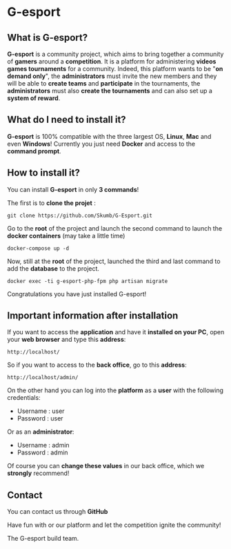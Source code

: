 # G-esport

## What is G-esport?

**G-esport** is a community project, which aims to bring together a community of **gamers** around a **competition**.
It is a platform for administering **videos games tournaments** for a community.
Indeed, this platform wants to be "**on demand only**", the **administrators** must invite the new members and they will be able to **create teams** and **participate** in the tournaments, the **administrators** must also **create the tournaments** and can also set up a **system of reward**.

## What do I need to install it?

**G-esport** is 100% compatible with the three largest OS, **Linux**, **Mac** and even **Windows**!
Currently you just need **Docker** and access to the **command prompt**.

## How to install it?

You can install **G-esport** in only **3 commands**!

The first is to **clone the projet** : 

	git clone https://github.com/Skumb/G-Esport.git

Go to the **root** of the project and launch the second command to launch the **docker containers** (may take a little time)

	docker-compose up -d

Now, still at the **root** of the project, launched the third and last command to add the **database** to the project.

	docker exec -ti g-esport-php-fpm php artisan migrate

Congratulations you have just installed G-esport!

## Important information after installation

If you want to access the **application** and have it **installed on your PC**, open your **web browser** and type this **address**:
	
	http://localhost/

So if you want to access to the **back office**, go to this **address**:

	http://localhost/admin/


On the other hand you can log into the **platform** as a **user** with the following credentials:

- Username : user
- Password : user

Or as an **administrator**:

- Username : admin
- Password : admin

Of course you can **change these values** in our back office, which we **strongly** recommend!

## Contact

You can contact us through **GitHub**


Have fun with or our platform and let the competition ignite the community!

The G-esport build team.





